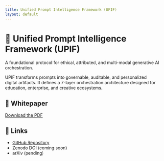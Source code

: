 ```yaml
---
title: Unified Prompt Intelligence Framework (UPIF)
layout: default
---
```


# 🧠 Unified Prompt Intelligence Framework (UPIF)

A foundational protocol for ethical, attributed, and multi-modal generative AI orchestration.

UPIF transforms prompts into governable, auditable, and personalized digital artifacts. It defines a 7-layer orchestration architecture designed for education, enterprise, and creative ecosystems.

## 📄 Whitepaper

[Download the PDF](https://github.com/rgthomas007/upif-protocol/blob/main/UPIF_Whitepaper.pdf)

## 🔗 Links

- [GitHub Repository](https://github.com/rgthomas007/upif-protocol)
- Zenodo DOI (coming soon)
- arXiv (pending)
